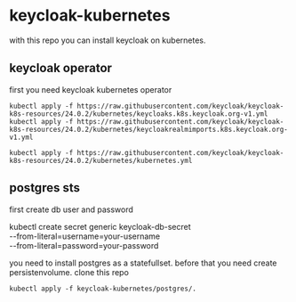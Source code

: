# keycloak-kubernetes

with this repo you can install keycloak on kubernetes. 

## keycloak operator

first you need keycloak kubernetes operator

```
kubectl apply -f https://raw.githubusercontent.com/keycloak/keycloak-k8s-resources/24.0.2/kubernetes/keycloaks.k8s.keycloak.org-v1.yml
kubectl apply -f https://raw.githubusercontent.com/keycloak/keycloak-k8s-resources/24.0.2/kubernetes/keycloakrealmimports.k8s.keycloak.org-v1.yml

kubectl apply -f https://raw.githubusercontent.com/keycloak/keycloak-k8s-resources/24.0.2/kubernetes/kubernetes.yml
```

## postgres sts

first create db user and password

kubectl create secret generic keycloak-db-secret \
  --from-literal=username=your-username \
  --from-literal=password=your-password

you need to install postgres as a statefullset. before that you need create persistenvolume. clone this repo 

```
kubectl apply -f keycloak-kubernetes/postgres/.
```



